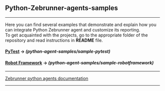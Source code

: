 ## Python-Zebrunner-agents-samples
___
Here you can find several examples that demonstrate and explain how you can integrate Python Zebrunner agent and customize its reporting.<br>
To get acquainted with the projects, go to the appropriate folder of the repository and read instructions in **README** file.
#### [PyTest](https://github.com/zebrunner/python-agent-samples/tree/main/sample-pytest) ->  _(python-agent-samples/sample-pytest)_
####  [Robot Framework](https://github.com/zebrunner/python-agent-samples/tree/main/sample-robotframework) -> _(python-agent-samples/sample-robotframework)_
___
[Zebrunner python agents documentation](https://zebrunner.com/documentation/#Python:~:text=JavaScript-,Python) <br>
___